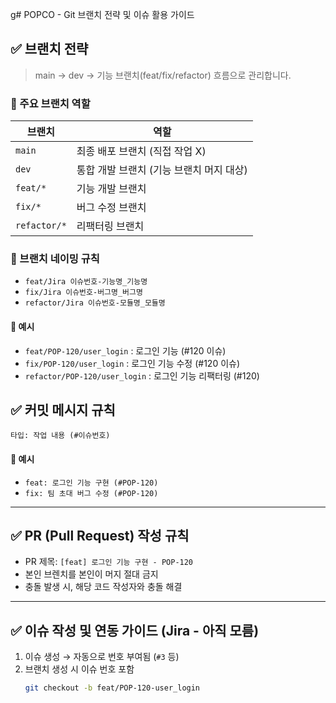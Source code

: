 g# POPCO - Git 브랜치 전략 및 이슈 활용 가이드

## ✅ 브랜치 전략

> main → dev → 기능 브랜치(feat/fix/refactor) 흐름으로 관리합니다.

### 🔹 주요 브랜치 역할

| 브랜치 | 역할 |
|--------|------|
| `main` | 최종 배포 브랜치 (직접 작업 X) |
| `dev` | 통합 개발 브랜치 (기능 브랜치 머지 대상) |
| `feat/*` | 기능 개발 브랜치 |
| `fix/*` | 버그 수정 브랜치 |
| `refactor/*` | 리팩터링 브랜치 |

### 🔹 브랜치 네이밍 규칙
- `feat/Jira 이슈번호-기능명_기능명`
- `fix/Jira 이슈번호-버그명_버그명`
- `refactor/Jira 이슈번호-모듈명_모듈명`

#### 📌 예시
- `feat/POP-120/user_login` : 로그인 기능 (#120 이슈)
- `fix/POP-120/user_login` : 로그인 기능 수정 (#120 이슈)
- `refactor/POP-120/user_login` : 로그인 기능 리팩터링 (#120)

## ✅ 커밋 메시지 규칙
`타입: 작업 내용 (#이슈번호)`
#### 📌 예시
- `feat: 로그인 기능 구현 (#POP-120)`
- `fix: 팀 초대 버그 수정 (#POP-120)`

---

## ✅ PR (Pull Request) 작성 규칙

- PR 제목: `[feat] 로그인 기능 구현 - POP-120`
- 본인 브렌치를 본인이 머지 절대 금지
- 충돌 발생 시, 해당 코드 작성자와 충돌 해결

---

## ✅ 이슈 작성 및 연동 가이드 (Jira - 아직 모름)

1. 이슈 생성 → 자동으로 번호 부여됨 (`#3` 등)
2. 브랜치 생성 시 이슈 번호 포함
   ```bash
   git checkout -b feat/POP-120-user_login